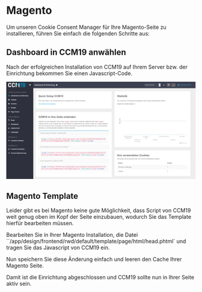 # Magento

Um unseren Cookie Consent Manager für Ihre Magento-Seite zu installieren, führen Sie einfach die folgenden Schritte aus:

## Dashboard in CCM19 anwählen

   Nach der erfolgreichen Installation von CCM19 auf Ihrem Server bzw. der Einrichtung bekommen Sie einen Javascript-Code.

   ![CCM19 Backend Screen](../assets/10-01.png)

## Magento Template

Leider gibt es bei Magento keine gute Möglichkeit, dass Script von CCM19 weit genug oben im Kopf der Seite einzubauen, wodurch Sie das Template hierfür bearbeiten müssen.

Bearbeiten Sie in Ihrer Magento Installation, die Datei ``/app/design/frontend/rwd/default/template/page/html/head.phtml` und tragen Sie das Javascript von CCM19 ein.

Nun speichern Sie diese Änderung einfach und leeren den Cache Ihrer Magento Seite.

Damit ist die Einrichtung abgeschlossen und CCM19 sollte nun in Ihrer Seite aktiv sein.